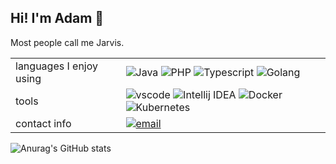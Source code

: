 <h2>Hi! I'm Adam 👋</h2>
<p>Most people call me Jarvis. </p>
<table>
<tr>
<td>
languages I enjoy using
</td>
<td>
<img alt="Java" src="https://img.shields.io/badge/-Java-696969?style=flat-square&logo=Java&logoColor=FFA500">
<img alt="PHP" src="https://img.shields.io/badge/-PHP-696969?style=flat-square&logo=PHP&logoColor=8892BF">
<img alt="Typescript" src="https://img.shields.io/badge/-Typescript-696969?style=flat-square&logo=Typescript&logoColor=3178c6">
<img alt="Golang" src="https://img.shields.io/badge/-Golang-696969?style=flat-square&logo=Go&logoColor=7fd5ea">
</td>
<tr>
<tr>
<td>
tools
</td>
<td>
<img alt="vscode" src="https://img.shields.io/badge/-VSCode-696969?style=flat-square&logo=visual-studio-code&logoColor=0078d7">
<img alt="Intellij IDEA" src="https://img.shields.io/badge/-IDEA-696969?style=flat-square&logo=intellij-idea&logoColor=fff">
<img alt="Docker" src="https://img.shields.io/badge/-Docker-696969?style=flat-square&logo=docker&logoColor=0091e2">
<img alt="Kubernetes" src="https://img.shields.io/badge/-Kubernetes-696969?style=flat-square&logo=kubernetes&logoColor=3371e3">
</td>
</tr>
<tr>
<td>contact info</td>
<td>
<a href="mailto:adam@jarvis.gg">
<img alt="email" src="https://img.shields.io/badge/Email-adam[at]jarvis[dot]gg-696969?style=flat-square&logo=microsoft-outlook&logoColor=0078d7">
</a>
</td>
</tr>
</table>

![Anurag's GitHub stats](https://github-readme-stats.vercel.app/api?username=jarvvski&count_private=true&show_icons=true&hide_border=true&theme=nord)
